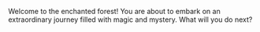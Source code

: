 Welcome to the enchanted forest! You are about to embark on an extraordinary journey filled with magic and mystery. 
What will you do next?
